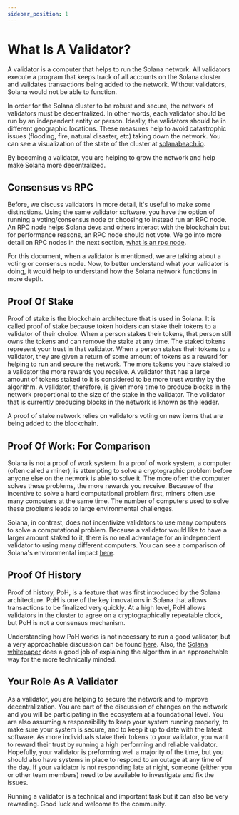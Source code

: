 ```yaml
---
sidebar_position: 1
---
```


# What Is A Validator?

A validator is a computer that helps to run the
Solana network.  All validators execute a program that keeps track of all accounts on the Solana cluster and validates transactions being added to the network.  Without validators, Solana would not be able to function.

In order for the Solana cluster to be robust and secure, the network of validators must be decentralized. In other words, each validator should be run by an independent entity or person. Ideally, the validators should be in different geographic locations.  These measures help to avoid catastrophic issues (flooding, fire, natural disaster, etc) taking down the network.  You can see a visualization of the state of the cluster at [solanabeach.io](https://solanabeach.io/).

By becoming a validator, you are helping to grow the network and help make Solana more decentralized.

## Consensus vs RPC

Before, we discuss validators in more detail, it's useful to make some distinctions. Using the same validator software, you have the option of running a voting/consensus node or choosing to instead run an RPC node.  An RPC node helps Solana devs and others interact with the blockchain but for performance reasons, an RPC node should not vote.  We go into more detail on RPC nodes in the next section, [what is an rpc node](/solana-introduction/what-is-an-rpc-node).

For this document, when a validator is mentioned, we are talking about a voting or consensus node. Now, to better understand what your validator is doing, it would help to understand how the Solana network functions in more depth.

## Proof Of Stake

Proof of stake is the blockchain architecture that is used in Solana.  It is called proof of stake because token holders can stake their tokens to a validator of their choice. When a person stakes their tokens, that person still owns the tokens and can remove the stake at any time.  The staked tokens represent your trust in that validator.  When a person stakes their tokens to a validator, they are given a return of some amount of tokens as a reward for helping to run and secure the network.  The more tokens you have staked to a validator the more rewards you receive.  A validator that has a large amount of tokens staked to it is considered to be more trust worthy by the algorithm.  A validator, therefore, is given more time to produce blocks in the network proportional to the size of the stake in the validator.  The validator that is currently producing blocks in the network is known as the leader.

A proof of stake network relies on validators voting on new items that are being added to the blockchain.

## Proof Of Work: For Comparison

Solana is not a proof of work system.  In a proof of work system, a computer (often called a miner), is attempting to solve a cryptographic problem before anyone else on the network is able to solve it.  The more often the computer solves these problems, the more rewards you receive. Because of the incentive to solve a hard computational problem first, miners often use many computers at the same time.  The number of computers used to solve these problems leads to large environmental challenges.

Solana, in contrast, does not incentivize validators to use many computers to solve a computational problem. Because a validator would like to have a larger amount staked to it, there is no real advantage for an independent validator to using many different computers.  You can see a comparison of Solana's environmental impact [here](https://solana.com/news/solana-energy-usage-report-november-2021).

## Proof Of History

Proof of history, PoH, is a feature that was first introduced by the Solana architecture.  PoH is one of the key innovations in Solana that allows transactions to be finalized very quickly. At a high level, PoH allows validators in the cluster to agree on a cryptographically repeatable clock, but PoH is not a consensus mechanism.

Understanding how PoH works is not necessary to run a good validator, but a very approachable discussion can be found [here](https://medium.com/solana-labs/proof-of-history-explained-by-a-water-clock-e682183417b8).  Also, the [Solana whitepaper](https://solana.com/solana-whitepaper.pdf) does a good job of explaining the algorithm in an approachable way for the more technically minded.

## Your Role As A Validator

As a validator, you are helping to secure the network and to improve decentralization.  You are part of the discussion of changes on the network and you will be participating in the ecosystem at a foundational level. You are also assuming a responsibility to keep your system running properly, to make sure your system is secure, and to keep it up to date with the latest software.  As more individuals stake their tokens to your validator, you want to reward their trust by running a high performing and reliable validator.  Hopefully, your validator is preforming well a majority of the time, but you should also have systems in place to respond to an outage at any time of the day. If your validator is not responding late at night, someone (either you or other team members) need to be available to investigate and fix the issues.

Running a validator is a technical and important task but it can also be very rewarding. Good luck and welcome to the community.

